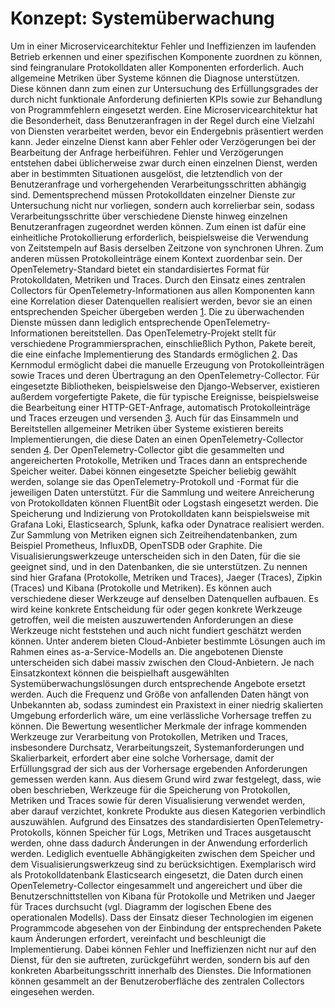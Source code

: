 # Konzept: Systemüberwachung
Um in einer Microservicearchitektur Fehler und Ineffizienzen im laufenden Betrieb erkennen und einer spezifischen Komponente zuordnen zu können, sind feingranulare Protokolldaten aller Komponenten erforderlich. Auch allgemeine Metriken über Systeme können die Diagnose unterstützen. Diese können dann zum einen zur Untersuchung des Erfüllungsgrades der durch nicht funktionale Anforderung definierten KPIs sowie zur Behandlung von Programmfehlern eingesetzt werden.
Eine Microservicearchitektur hat die Besonderheit, dass Benutzeranfragen in der Regel durch eine Vielzahl von Diensten verarbeitet werden, bevor ein Endergebnis präsentiert werden kann. Jeder einzelne Dienst kann aber Fehler oder Verzögerungen bei der Bearbeitung der Anfrage herbeiführen. Fehler und Verzögerungen entstehen dabei üblicherweise zwar durch einen einzelnen Dienst, werden aber in bestimmten Situationen ausgelöst, die letztendlich von der Benutzeranfrage und vorhergehenden Verarbeitungsschritten abhängig sind. Dementsprechend müssen Protokolldaten einzelner Dienste zur Untersuchung nicht nur vorliegen, sondern auch korrelierbar sein, sodass Verarbeitungsschritte über verschiedene Dienste hinweg einzelnen Benutzeranfragen zugeordnet werden können. Zum einen ist dafür eine einheitliche Protokollierung erforderlich, beispielsweise die Verwendung von Zeitstempeln auf Basis derselben Zeitzone von synchronen Uhren. Zum anderen müssen Protokolleinträge einem Kontext zuordenbar sein. Der OpenTelemetry-Standard bietet ein standardisiertes Format für Protokolldaten, Metriken und Traces. Durch den Einsatz eines zentralen Collectors für OpenTelemetry-Informationen aus allen Komponenten kann eine Korrelation dieser Datenquellen realisiert werden, bevor sie an einen entsprechenden Speicher übergeben werden [1].
Die zu überwachenden Dienste müssen dann lediglich entsprechende OpenTelemetry-Informationen bereitstellen. Das OpenTelemetry-Projekt stellt für verschiedene Programmiersprachen, einschließlich Python, Pakete bereit, die eine einfache Implementierung des Standards ermöglichen [2]. Das Kernmodul ermöglicht dabei die manuelle Erzeugung von Protokolleinträgen sowie Traces und deren Übertragung an den OpenTelemetry-Collector. Für eingesetzte Bibliotheken, beispielsweise den Django-Webserver, existieren außerdem vorgefertigte Pakete, die für typische Ereignisse, beispielsweise die Bearbeitung einer HTTP-GET-Anfrage, automatisch Protokolleinträge und Traces erzeugen und versenden [3]. Auch für das Einsammeln und Bereitstellen allgemeiner Metriken über Systeme existieren bereits Implementierungen, die diese Daten an einen OpenTelemetry-Collector senden [4].
Der OpenTelemetry-Collector gibt die gesammelten und angereicherten Protokolle, Metriken und Traces dann an entsprechende Speicher weiter. Dabei können eingesetzte Speicher beliebig gewählt werden, solange sie das OpenTelemetry-Protokoll und -Format für die jeweiligen Daten unterstützt. Für die Sammlung und weitere Anreicherung von Protokolldaten können FluentBit oder Logstash eingesetzt werden.  Die Speicherung und Indizierung von Protokolldaten kann beispielsweise mit Grafana Loki, Elasticsearch, Splunk, kafka oder Dynatrace realisiert werden. Zur Sammlung von Metriken eignen sich Zeitreihendatenbanken, zum Beispiel Prometheus, InfluxDB, OpenTSDB oder Graphite. Die Visualisierungswerkzeuge unterscheiden sich in den Daten, für die sie geeignet sind, und in den Datenbanken, die sie unterstützen. Zu nennen sind hier Grafana (Protokolle, Metriken und Traces), Jaeger (Traces), Zipkin (Traces) und Kibana (Protokolle und Metriken). Es können auch verschiedene dieser Werkzeuge auf denselben Datenquellen aufbauen.
Es wird keine konkrete Entscheidung für oder gegen konkrete Werkzeuge getroffen, weil die meisten auszuwertenden Anforderungen an diese Werkzeuge nicht feststehen und auch nicht fundiert geschätzt werden können. Unter anderem bieten Cloud-Anbieter bestimmte Lösungen auch im Rahmen eines as-a-Service-Modells an. Die angebotenen Dienste unterscheiden sich dabei massiv zwischen den Cloud-Anbietern. Je nach Einsatzkontext können die beispielhaft ausgewählten Systemüberwachungslösungen durch entsprechende Angebote ersetzt werden. Auch die Frequenz und Größe von anfallenden Daten hängt von Unbekannten ab, sodass zumindest ein Praxistext in einer niedrig skalierten Umgebung erforderlich wäre, um eine verlässliche Vorhersage treffen zu können. Die Bewertung wesentlicher Merkmale der infrage kommenden Werkzeuge zur Verarbeitung von Protokollen, Metriken und Traces, insbesondere Durchsatz, Verarbeitungszeit, Systemanforderungen und Skalierbarkeit, erfordert aber eine solche Vorhersage, damit der Erfüllungsgrad der sich aus der Vorhersage ergebenden Anforderungen gemessen werden kann. Aus diesem Grund wird zwar festgelegt, dass, wie oben beschrieben, Werkzeuge für die Speicherung von Protokollen, Metriken und Traces sowie für deren Visualisierung verwendet werden, aber darauf verzichtet, konkrete Produkte aus diesen Kategorien verbindlich auszuwählen. Aufgrund des Einsatzes des standardisierten OpenTelemetry-Protokolls, können Speicher für Logs, Metriken und Traces ausgetauscht werden, ohne dass dadurch Änderungen in der Anwendung erforderlich werden. Lediglich eventuelle Abhängigkeiten zwischen dem Speicher und dem Visualisierungswerkzeug sind zu berücksichtigen.
Exemplarisch wird als Protokolldatenbank Elasticsearch eingesetzt, die Daten durch einen OpenTelemetry-Collector eingesammelt und angereichert und über die Benutzerschnittstellen von Kibana für Protokolle und Metriken und Jaeger für Traces durchsucht (vgl. Diagramm der logischen Ebene des operationalen Modells).
Dass der Einsatz dieser Technologien im eigenen Programmcode abgesehen von der Einbindung der entsprechenden Pakete kaum Änderungen erfordert, vereinfacht und beschleunigt die Implementierung. Dabei können Fehler und Ineffizienzen nicht nur auf den Dienst, für den sie auftreten, zurückgeführt werden, sondern bis auf den konkreten Abarbeitungsschritt innerhalb des Dienstes. Die Informationen können gesammelt an der Benutzeroberfläche des zentralen Collectors eingesehen werden.

[1]: https://opentelemetry.io/docs/reference/specification/logs/ (Zuletzt abgerufen: 17.11.2022 15:30 Uhr)
[2]: https://opentelemetry.io/docs/instrumentation/python/ (Zuletzt abgerufen: 17.11.2022 15:30 Uhr)
[3]: https://opentelemetry-python.readthedocs.io/en/latest/examples/django/README.html (Zuletzt abgerufen: 17.11.2022 15:30 Uhr)
[4]: https://github.com/open-telemetry/opentelemetry-collector-contrib/blob/main/receiver/hostmetricsreceiver/README.md (Zuletzt abgerufen: 17.11.2022 15:30 Uhr)
